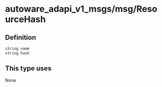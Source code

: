 <!-- This file is generated by a tool. Do not edit directly. -->

# autoware_adapi_v1_msgs/msg/ResourceHash

## Definition

```txt
string name
string hash
```

## This type uses

None
